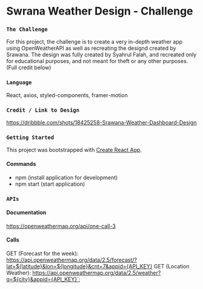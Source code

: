 # Swrana Weather Design - Challenge

### `The Challenge` 

For this project, the challenge is to create a very in-depth weather app using OpenWeatherAPI as well as recreating the designd created by Srawana. The design was fully created by Syahrul Falah, and recreated only for educational purposes, and not meant for theft or any other purposes. (Full credit below)

### `Language`

React, axios, styled-components, framer-motion

### `Credit / Link to Design` 

https://dribbble.com/shots/18425258-Srawana-Weather-Dashboard-Design

### `Getting Started` 

This project was bootstrapped with [Create React App](https://github.com/facebook/create-react-app).

#### Commands
- npm (install application for development)
- npm start (start application)


### `APIs`

#### Documentation 

https://openweathermap.org/api/one-call-3

#### Calls

GET (Forecast for the week): https://api.openweathermap.org/data/2.5/forecast/?lat=${latitude}&lon=${longitude}&cnt=7&appid={API_KEY}
GET (Location Weather): https://api.openweathermap.org/data/2.5/weather?q=${city}&appid={API_KEY}`;

